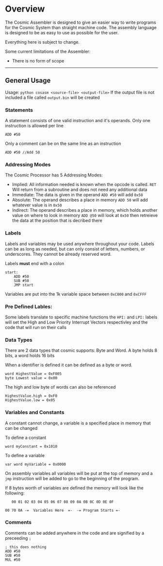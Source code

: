 # Overview

The Cosmic Assembler is designed to give an easier way to write programs for the Cosmic System than straight machine code. The assembly language is designed to be as easy to use as possible for the user.

Everything here is subject to change.

Some current limitations of the Assembler:
* There is no form of scope

----
## General Usage

Usage: ``python cosasm <source-file> <output-file>``
If the output file is not included a file called ``output.bin`` will be created

### Statements
A statement consists of one valid instruction and it's operands. Only one instruction is allowed per line

```
ADD #50
```
Only a comment can be on the same line as an instruction
```
ADD #50 //Add 50
```

### Addressing Modes

The Cosmic Processor has 5 Addressing Modes:
* Implied: All information needed is known when the opcode is called.
``RET`` Will return from a subroutine and does not need any additional data
* Immediate: The data is given in the operand
``ADD #50`` will add ``0x50``
* Absolute: The operand describes a place in memory
``ADD 50`` will add whatever value is in ``0x50``
* Indirect: The operand describes a place in memory, which holds another value on where to look in memory
``ADD @50`` will look at ``0x50`` then retreieve the data at the position that is decribed there


### Labels

Labels and variables may be used anywhere throughout your code. Labels can be as long as needed, but can only consist of letters, numbers, or underscores. They cannot be already reserved word.

Labels **must** end with a colon
```
start:
    ADD #50
    SUB #50
    JMP start
```

Variables are put into the 1k variable space between ``0xC000`` and ``0xCFFF`` 

### Pre Defined Lables:
Some labels translate to specific machine functions
the ``HPI:`` and ``LPI:`` labels will set the High and Low Priority Interrupt Vectors respectivley and the code that will run on their calls

### Data Types
There are 2 data types that cosmic supports: Byte and Word. A byte holds 8 bits, a word holds 16 bits

When a identifier is defined it can be defined as a byte or word.

```
word HighestValue = 0xF005
byte Lowest value = 0x00
```

The high and low byte of words can also be referenced

```
HighestValue.high = 0xF0
HighestValue.low = 0x05
```

### Variables and Constants

A constant cannot change, a variable is a specified place in memory that can be changed

To define a constant
```
word myConstant = 0x1010
```
To define a variable
```
var word myVariable = 0x0000
```

On assembly variables all variables will be put at the top of memory and a ``jmp`` instruction will be added to go to the beginning of the program.

If 8 bytes worth of variables are defined the memory will look like the following:

```
   00 01 02 03 04 05 06 07 08 09 0A 0B 0C 0D 0E 0F

00 70 0A -=  Variables Here  =-  -= Program Starts =- 
```


### Comments

Comments can be added anywhere in the code and are signified by a preceeding ``;``

```
; this does nothing
ADD #50
SUB #50
MUL #50

```
